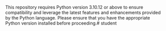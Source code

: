 This repository requires Python version 3.10.12 or above to ensure compatibility and leverage the latest features and enhancements provided by the Python language. Please ensure that you have the appropriate Python version installed before proceeding.# student
